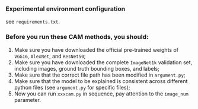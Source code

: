 ### Experimental environment configuration

see `requirements.txt`. 



### Before you run these CAM methods, you should: 

1. Make sure you have downloaded the official pre-trained weights of `VGG16`, `AlexNet`, and `ResNet50`;
2. Make sure you have downloaded the complete `ImageNet1k` validation set, including images, ground truth bounding boxes, and labels;
3. Make sure that the correct file path has been modified in `argument.py`;
4. Make sure that the model to be explained is consistent across different python files (see `argument.py` for specific files);
5. Now you can run `xxxcam.py` in sequence, pay attention to the `image_num` parameter. 